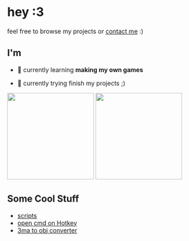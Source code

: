 

<!--

<details><summary>MORE</summary><br><p>soon</p></details>

-->

<!--

<pre>
 ______  _                                ______                        
(_____ \| |                              / _____)                       
 _____) ) | ____ _   _    ____  _   _   | /  ___  ____ ____   ____  ___ 
|  ____/| |/ _  | | | |  |    \| | | |  | | (___)/ _  |    \ / _  )/___)
| |     | ( ( | | |_| |  | | | | |_| |  | \____/( ( | | | | ( (/ /|___ |
|_|     |_|\_||_|\__  |  |_|_|_|\__  |   \_____/ \_||_|_|_|_|\____|___/ 
                (____/         (____/                                   
</pre>

-->

# hey :3

feel free to browse my projects or [contact me](https://discord.com/users/843919195187183637) :)

## I'm

- 🌱 currently learning **making my own games**

- 🔭 currently trying finish my projects ;)

<!--
[![Discord Presence](https://lanyard.cnrad.dev/api/843919195187183637)](https://discord.com/users/843919195187183637)
-->

<picture>
  <source
    srcset="https://github-readme-stats.vercel.app/api?username=Shadowdara&theme=midnight-purple&show_icons=true"
    media="(prefers-color-scheme: dark)"
  />
  <source
    srcset="https://github-readme-stats.vercel.app/api?username=Shadowdara&theme=midnight-purple&show_icons=true&bg_color=FFE1FA&text_color=000000&title_color=FF00D8"
    media="(prefers-color-scheme: light), (prefers-color-scheme: no-preference)"
  />
  <img height=200 src="https://github-readme-stats.vercel.app/api?username=Shadowdara&theme=midnight-purple&show_icons=true" />
</picture>

<!-- Graph View Nor -->
<picture>
  <source
    srcset="https://github-readme-stats.vercel.app/api/top-langs/?username=Shadowdara&exclude_repo=upptime&layout=compact&theme=midnight-purple&langs_count=8&hide=markdown,ini"
    media="(prefers-color-scheme: dark)"
  />
  <source
    srcset="https://github-readme-stats.vercel.app/api/top-langs/?username=Shadowdara&exclude_repo=upptime&layout=compact&theme=midnight-purple&bg_color=FFE1FA&text_color=000000&title_color=FF00D8&langs_count=8&hide=markdown,ini"
    media="(prefers-color-scheme: light), (prefers-color-scheme: no-preference)"
  />
  <img height=200 src="https://github-readme-stats.vercel.app/api/top-langs/?username=Shadowdara&exclude_repo=upptime&layout=compact&theme=midnight-purple&langs_count=8&hide=markdown,ini" />
</picture>

<!--

Credits

ASCII Text

<a href="https://manytools.org/hacker-tools/ascii-banner/"></a>

-->

## Some Cool Stuff

- [scripts](https://github.com/shadowdara/scripts)
- [open cmd on Hotkey](https://github.com/ShadowDara/open-cmd-on-Hotkey)
- [3ma to obj converter](https://github.com/ShadowDara/3ma-to-obj-converter-python)
